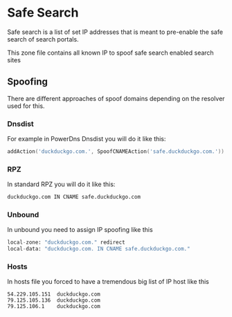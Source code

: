 # Safe Search

Safe search is a list of set IP addresses that is meant to pre-enable the
safe search of search portals.

This zone file contains all known IP to spoof safe search enabled search sites

## Spoofing

There are different approaches of spoof domains depending on the resolver used
for this.

### Dnsdist

For example in PowerDns Dnsdist you will do it like this:

```lua
addAction('duckduckgo.com.', SpoofCNAMEAction('safe.duckduckgo.com.'))
```

### RPZ

In standard RPZ you will do it like this:

```python
duckduckgo.com IN CNAME safe.duckduckgo.com
```

### Unbound

In unbound you need to assign IP spoofing like this

```python
local-zone: "duckduckgo.com." redirect
local-data: "duckduckgo.com. IN CNAME safe.duckduckgo.com."
```

### Hosts

In hosts file you forced to have a tremendous big list of IP host like this

```shell
54.229.105.151  duckduckgo.com
79.125.105.136  duckduckgo.com
79.125.106.1    duckduckgo.com
```
